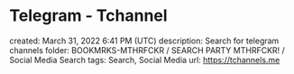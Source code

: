 # Telegram - Tchannel

created: March 31, 2022 6:41 PM (UTC)
description: Search for telegram channels
folder: BOOKMRKS-MTHRFCKR / SEARCH PARTY MTHRFCKR! / Social Media Search
tags: Search, Social Media
url: https://tchannels.me